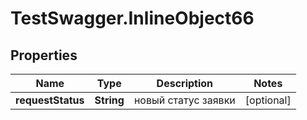 # TestSwagger.InlineObject66

## Properties

Name | Type | Description | Notes
------------ | ------------- | ------------- | -------------
**requestStatus** | **String** | новый статус заявки | [optional] 


